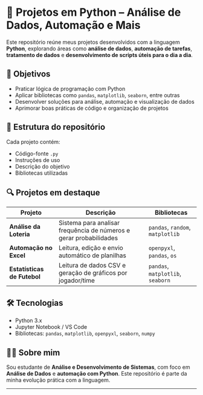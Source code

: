 # 🐍 Projetos em Python – Análise de Dados, Automação e Mais

Este repositório reúne meus projetos desenvolvidos com a linguagem **Python**, explorando áreas como **análise de dados**, **automação de tarefas**, **tratamento de dados** e **desenvolvimento de scripts úteis para o dia a dia**.

## 🎯 Objetivos

- Praticar lógica de programação com Python
- Aplicar bibliotecas como `pandas`, `matplotlib`, `seaborn`, entre outras
- Desenvolver soluções para análise, automação e visualização de dados
- Aprimorar boas práticas de código e organização de projetos

## 📁 Estrutura do repositório


Cada projeto contém:
- Código-fonte `.py`
- Instruções de uso
- Descrição do objetivo
- Bibliotecas utilizadas

## 🔍 Projetos em destaque

| Projeto | Descrição | Bibliotecas |
|--------|-----------|-------------|
| **Análise da Loteria** | Sistema para analisar frequência de números e gerar probabilidades | `pandas`, `random`, `matplotlib` |
| **Automação no Excel** | Leitura, edição e envio automático de planilhas | `openpyxl`, `pandas`, `os` |
| **Estatísticas de Futebol** | Leitura de dados CSV e geração de gráficos por jogador/time | `pandas`, `matplotlib`, `seaborn` |

## 🛠️ Tecnologias

- Python 3.x
- Jupyter Notebook / VS Code
- Bibliotecas: `pandas`, `matplotlib`, `openpyxl`, `seaborn`, `numpy`

## 👨‍💻 Sobre mim

Sou estudante de **Análise e Desenvolvimento de Sistemas**, com foco em **Análise de Dados** e **automação com Python**. Este repositório é parte da minha evolução prática com a linguagem.

---

